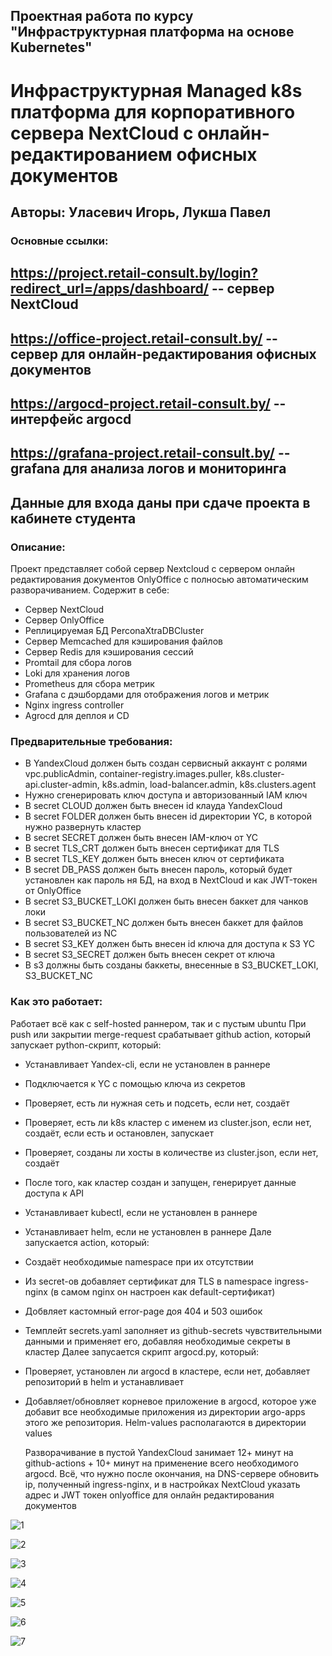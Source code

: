 ## Проектная работа по курсу "Инфраструктурная платформа на основе Kubernetes"
# Инфраструктурная Managed k8s платформа для корпоративного сервера NextCloud с онлайн-редактированием офисных документов
## Авторы: Уласевич Игорь, Лукша Павел

### Основные ссылки:
## https://project.retail-consult.by/login?redirect_url=/apps/dashboard/ -- сервер NextCloud
## https://office-project.retail-consult.by/ -- сервер для онлайн-редактирования офисных документов
## https://argocd-project.retail-consult.by/ -- интерфейс argocd
## https://grafana-project.retail-consult.by/ -- grafana для анализа логов и мониторинга
## Данные для входа даны при сдаче проекта в кабинете студента

### Описание:
Проект представляет собой сервер Nextcloud с сервером онлайн редактирования документов OnlyOffice с полносью автоматическим разворачиванием.
Содержит в себе:
- Сервер NextCloud
- Ceрвер OnlyOffice
- Реплицируемая БД PerconaXtraDBCluster
- Сервер Memcached для кэширования файлов
- Сервер Redis для кэширования сессий
- Promtail для сбора логов
- Loki для хранения логов
- Prometheus для сбора метрик
- Grafana с дэшбордами для отображения логов и метрик
- Nginx ingress controller
- Agrocd для деплоя и CD

### Предварительные требования:
- В YandexCloud должен быть создан сервисный аккаунт с ролями vpc.publicAdmin, container-registry.images.puller, k8s.cluster-api.cluster-admin, k8s.admin, load-balancer.admin, k8s.clusters.agent
- Нужно сгенерировать ключ доступа и авторизованный IAM ключ
- В secret CLOUD должен быть внесен id клауда YandexCloud
- В secret FOLDER должен быть внесен id директории YC, в которой нужно развернуть кластер
- В secret SECRET должен быть внесен IAM-ключ от YC
- В secret TLS_CRT должен быть внесен сертификат для TLS
- В secret TLS_KEY должен быть внесен ключ от сертификата
- В secret DB_PASS должен быть внесен пароль, который будет установлен как пароль ня БД, на вход в NextCloud и как JWT-токен от OnlyOffice
- В secret S3_BUCKET_LOKI должен быть внесен баккет для чанков локи
- В secret S3_BUCKET_NC должен быть внесен баккет для файлов пользователей из NC
- В secret S3_KEY должен быть внесен id ключа для доступа к S3 YC
- В secret S3_SECRET должен быть внесен секрет от ключа
- В s3 должны быть созданы баккеты, внесенные в S3_BUCKET_LOKI, S3_BUCKET_NC

### Как это работает:
Работает всё как с self-hosted раннером, так и с пустым ubuntu
При push или закрытии merge-request срабатывает github action, который запускает python-скрипт, который:
- Устанавливает Yandex-cli, если не установлен в раннере
- Подключается к YC с помощью ключа из секретов
- Проверяет, есть ли нужная сеть и подсеть, если нет, создаёт
- Проверяет, есть ли k8s кластер с именем из cluster.json, если нет, создаёт, если есть и остановлен, запускает
- Проверяет, созданы ли хосты в количестве из cluster.json, если нет, создаёт
- После того, как кластер создан и запущен, генерирует данные доступа к API
- Устанавливает kubectl, если не установлен в раннере
- Устанавливает helm, если не установлен в раннере
Дале запускается action, который:
- Создаёт необходимые namespace при их отсутствии
- Из secret-ов добавляет сертификат для TLS в namespace ingress-nginx (в самом nginx он настроен как default-сертификат)
- Добвляет кастомный error-page доя 404 и 503 ошибок
- Темплейт secrets.yaml заполняет из github-secrets чувствительными данными и применяет его, добавляя необходимые секреты в кластер
Далее запусается скрипт argocd.py, который:
- Проверяет, установлен ли argocd в кластере, если нет, добавляет репозиторий в helm и устанавливает
- Добавляет/обновляет корневое приложение в argocd, которое уже добавит все необходимые приложения из директории argo-apps этого же репозитория. Helm-values располагаются в директории values

  Разворачивание в пустой YandexCloud занимает 12+ минут на github-actions + 10+ минут на применение всего необходимого argocd.
  Всё, что нужно после окончания, на DNS-сервере обновить ip, полученный ingress-nginx, и в настройках NextCloud указать адрес и JWT токен onlyoffice для онлайн редактирования документов
  
![1](https://github.com/user-attachments/assets/30594b61-e0a7-4232-8f8f-6c67aca0538b)

![2](https://github.com/user-attachments/assets/5edf46c9-2a75-4bc3-af1b-fb09d331e14d)

![3](https://github.com/user-attachments/assets/10c3d39b-3964-40f2-81fe-b7c55c3923b8)

![4](https://github.com/user-attachments/assets/ba647bab-09c1-4815-a6f1-c36ffc8ce4a9)

![5](https://github.com/user-attachments/assets/c5c649d5-d910-491c-86d2-2d0fd9e1cb38)

![6](https://github.com/user-attachments/assets/babf2b76-d309-4d40-a1a7-1e5d4dc8e26a)

![7](https://github.com/user-attachments/assets/ae50254b-3c2c-4b3c-89d3-0bb41f15ac9d)
